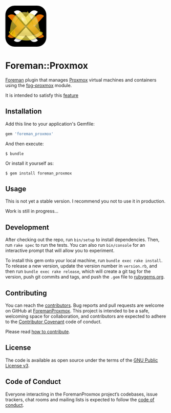 ![ForemanProxmox](foremanproxmox.png)

# Foreman::Proxmox

[Foreman](http://theforeman.org/) plugin that manages [Proxmox](https://www.proxmox.com/en/proxmox-ve) virtual machines and containers using the [fog-proxmox](https://github.com/tristanrobert/fog-proxmox) module.

It is intended to satisfy this [feature](http://projects.theforeman.org/issues/2186)

## Installation

Add this line to your application's Gemfile:

```ruby
gem 'foreman_proxmox'
```

And then execute:

    $ bundle

Or install it yourself as:

    $ gem install foreman_proxmox

## Usage

This is not yet a stable version. I recommend you not to use it in production.

Work is still in progress...

## Development

After checking out the repo, run `bin/setup` to install dependencies. Then, run `rake spec` to run the tests. You can also run `bin/console` for an interactive prompt that will allow you to experiment.

To install this gem onto your local machine, run `bundle exec rake install`. To release a new version, update the version number in `version.rb`, and then run `bundle exec rake release`, which will create a git tag for the version, push git commits and tags, and push the `.gem` file to [rubygems.org](https://rubygems.org).

## Contributing

You can reach the [contributors](CONTRIBUTORS.md).
Bug reports and pull requests are welcome on GitHub at [ForemanProxmox](https://github.com/tristanrobert/foreman_proxmox). This project is intended to be a safe, welcoming space for collaboration, and contributors are expected to adhere to the [Contributor Covenant](http://contributor-covenant.org) code of conduct.

Please read [how to contribute](CONTRIBUTING.md).

## License

The code is available as open source under the terms of the [GNU Public License v3](LICENSE).

## Code of Conduct

Everyone interacting in the ForemanProxmox project’s codebases, issue trackers, chat rooms and mailing lists is expected to follow the [code of conduct](CODE_OF_CONDUCT.md).